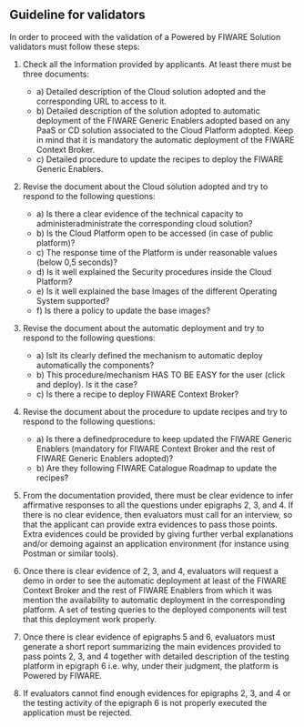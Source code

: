 ## Guideline for validators

In order to proceed with the validation of a Powered by FIWARE Solution validators must follow these steps:

1.  Check all the information provided by applicants. At least there must be three documents:

    -   a) Detailed description of the Cloud solution adopted and the corresponding URL to access to it.
    -   b) Detailed description of the solution adopted to automatic deployment of the FIWARE Generic Enablers adopted
        based on any PaaS or CD solution associated to the Cloud Platform adopted. Keep in mind that it is mandatory the
        automatic deployment of the FIWARE Context Broker.
    -   c) Detailed procedure to update the recipes to deploy the FIWARE Generic Enablers.

2.  Revise the document about the Cloud solution adopted and try to respond to the following questions:
    -   a) Is there a clear evidence of the technical capacity to administeradministrate the corresponding cloud
        solution?
    -   b) Is the Cloud Platform open to be accessed (in case of public platform)?
    -   c) The response time of the Platform is under reasonable values (below 0,5 seconds)?
    -   d) Is it well explained the Security procedures inside the Cloud Platform?
    -   e) Is it well explained the base Images of the different Operating System supported?
    -   f) Is there a policy to update the base images?

3) Revise the document about the automatic deployment and try to respond to the following questions:

    - a) IsIt its clearly defined the mechanism to automatic deploy automatically the components?
    - b) This procedure/mechanism HAS TO BE EASY for the user (click and deploy). Is it the case?
    - c) Is there a recipe to deploy FIWARE Context Broker?

4) Revise the document about the procedure to update recipes and try to respond to the following questions:

    - a) Is there a definedprocedure to keep updated the FIWARE Generic Enablers (mandatory for FIWARE Context Broker
      and the rest of FIWARE Generic Enablers adopted)?
    - b) Are they following FIWARE Catalogue Roadmap to update the recipes?

5) From the documentation provided, there must be clear evidence to infer affirmative responses to all the questions
   under epigraphs 2, 3, and 4. If there is no clear evidence, then evaluators must call for an interview, so that the
   applicant can provide extra evidences to pass those points. Extra evidences could be provided by giving further
   verbal explanations and/or demoing against an application environment (for instance using Postman or similar tools).

6) Once there is clear evidence of 2, 3, and 4, evaluators will request a demo in order to see the automatic deployment
   at least of the FIWARE Context Broker and the rest of FIWARE Enablers from which it was mention the availability to
   automatic deployment in the corresponding platform. A set of testing queries to the deployed components will test
   that this deployment work properly.

7) Once there is clear evidence of epigraphs 5 and 6, evaluators must generate a short report summarizing the main
   evidences provided to pass points 2, 3, and 4 together with detailed description of the testing platform in epigraph
   6 i.e. why, under their judgment, the platform is Powered by FIWARE.

8) If evaluators cannot find enough evidences for epigraphs 2, 3, and 4 or the testing activity of the epigraph 6 is not
   properly executed the application must be rejected.
